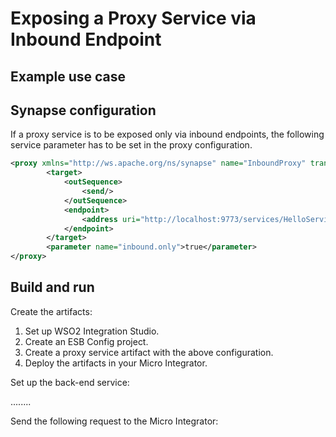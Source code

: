 # Exposing a Proxy Service via Inbound Endpoint
## Example use case

## Synapse configuration

If a proxy service is to be exposed only via inbound endpoints, the following service parameter has to be set in the proxy configuration.
```xml
<proxy xmlns="http://ws.apache.org/ns/synapse" name="InboundProxy" transports="https,http" statistics="disable" trace="disable" startOnLoad="true">
        <target>
            <outSequence>
                <send/>
            </outSequence>
            <endpoint>
                <address uri="http://localhost:9773/services/HelloService/"/>
            </endpoint>
        </target>
        <parameter name="inbound.only">true</parameter>
</proxy>
```

## Build and run

Create the artifacts:

1. Set up WSO2 Integration Studio.
2. Create an ESB Config project.
3. Create a proxy service artifact with the above configuration.
5. Deploy the artifacts in your Micro Integrator.

Set up the back-end service:

........

Send the following request to the Micro Integrator: